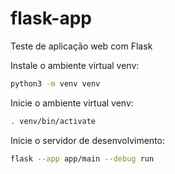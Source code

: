 # flask-app
Teste de aplicação web com Flask

Instale o ambiente virtual venv:

```bash
python3 -m venv venv
```

Inicie o ambiente virtual venv: 

```bash
. venv/bin/activate
```

Inicie o servidor de desenvolvimento:

```bash
flask --app app/main --debug run
```
